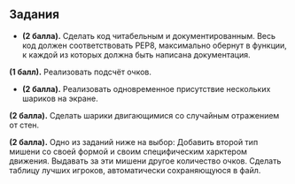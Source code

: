 ## Задания
- **(2 балла).** Сделать код читабельным и документированным. Весь код должен соответствовать PEP8, максимально обернут в функции, к каждой из которых должна быть написана документация.

**(1 балл).** Реализовать подсчёт очков.

- **(2 балла).** Реализовать одновременное присутствие нескольких шариков на экране.

**(2 балла).** Сделать шарики двигающимися со случайным отражением от стен.

**(2 балла).** Одно из заданий ниже на выбор:
Добавить второй тип мишени со своей формой и своим специфическим харктером движения.
Выдавать за эти мишени другое количество очков.
Сделать таблицу лучших игроков, автоматически сохраняющуюся в файл.